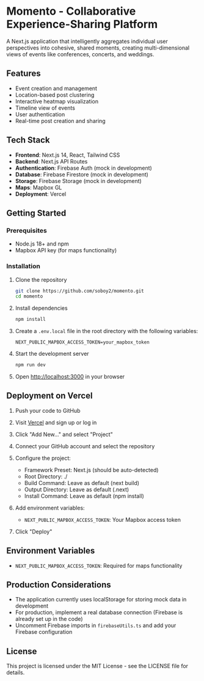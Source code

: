 # Momento - Collaborative Experience-Sharing Platform

A Next.js application that intelligently aggregates individual user perspectives into cohesive, shared moments, creating multi-dimensional views of events like conferences, concerts, and weddings.

## Features

- Event creation and management
- Location-based post clustering
- Interactive heatmap visualization
- Timeline view of events
- User authentication
- Real-time post creation and sharing

## Tech Stack

- **Frontend**: Next.js 14, React, Tailwind CSS
- **Backend**: Next.js API Routes
- **Authentication**: Firebase Auth (mock in development)
- **Database**: Firebase Firestore (mock in development)
- **Storage**: Firebase Storage (mock in development)
- **Maps**: Mapbox GL
- **Deployment**: Vercel

## Getting Started

### Prerequisites

- Node.js 18+ and npm
- Mapbox API key (for maps functionality)

### Installation

1. Clone the repository
   ```bash
   git clone https://github.com/soboy2/momento.git
   cd momento
   ```

2. Install dependencies
   ```bash
   npm install
   ```

3. Create a `.env.local` file in the root directory with the following variables:
   ```
   NEXT_PUBLIC_MAPBOX_ACCESS_TOKEN=your_mapbox_token
   ```

4. Start the development server
   ```bash
   npm run dev
   ```

5. Open [http://localhost:3000](http://localhost:3000) in your browser

## Deployment on Vercel

1. Push your code to GitHub

2. Visit [Vercel](https://vercel.com) and sign up or log in

3. Click "Add New..." and select "Project"

4. Connect your GitHub account and select the repository

5. Configure the project:
   - Framework Preset: Next.js (should be auto-detected)
   - Root Directory: ./
   - Build Command: Leave as default (next build)
   - Output Directory: Leave as default (.next)
   - Install Command: Leave as default (npm install)

6. Add environment variables:
   - `NEXT_PUBLIC_MAPBOX_ACCESS_TOKEN`: Your Mapbox access token

7. Click "Deploy"

## Environment Variables

- `NEXT_PUBLIC_MAPBOX_ACCESS_TOKEN`: Required for maps functionality

## Production Considerations

- The application currently uses localStorage for storing mock data in development
- For production, implement a real database connection (Firebase is already set up in the code)
- Uncomment Firebase imports in `firebaseUtils.ts` and add your Firebase configuration

## License

This project is licensed under the MIT License - see the LICENSE file for details.